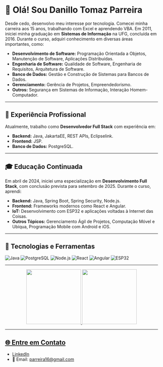 # 👋 Olá! Sou Danillo Tomaz Parreira

Desde cedo, desenvolvo meu interesse por tecnologia. Comecei minha carreira aos 15 anos, trabalhando com Excel e aprendendo VBA. Em 2011, iniciei minha graduação em **Sistemas de Informação** na UFG, concluída em 2016. Durante o curso, adquiri conhecimento em diversas áreas importantes, como:

- **Desenvolvimento de Software:** Programação Orientada a Objetos, Manutenção de Software, Aplicações Distribuídas.
- **Engenharia de Software:** Qualidade de Software, Engenharia de Requisitos, Arquitetura de Software.
- **Banco de Dados:** Gestão e Construção de Sistemas para Bancos de Dados.
- **Gerenciamento:** Gerência de Projetos, Empreendedorismo.
- **Outros:** Segurança em Sistemas de Informação, Interação Homem-Computador.

---

## 💼 Experiência Profissional

Atualmente, trabalho como **Desenvolvedor Full Stack** com experiência em:

- **Backend:** Java, JakartaEE, REST APIs, Eclipselink.
- **Frontend:** JSP.
- **Banco de Dados:** PostgreSQL.

---

## 🎓 Educação Continuada

Em abril de 2024, iniciei uma especialização em **Desenvolvimento Full Stack**, com conclusão prevista para setembro de 2025. Durante o curso, aprendi:

- **Backend:** Java, Spring Boot, Spring Security, Node.js.
- **Frontend:** Frameworks modernos como React e Angular.
- **IoT:** Desenvolvimento com ESP32 e aplicações voltadas à Internet das Coisas.
- **Outros Tópicos:** Gerenciamento Ágil de Projetos, Computação Móvel e Ubíqua, Programação Mobile com Android e iOS.

---

## 🌟 Tecnologias e Ferramentas

![Java](https://img.shields.io/badge/Java-ED8B00?style=for-the-badge&logo=java&logoColor=white)
![PostgreSQL](https://img.shields.io/badge/PostgreSQL-336791?style=for-the-badge&logo=postgresql&logoColor=white)
![Node.js](https://img.shields.io/badge/Node.js-339933?style=for-the-badge&logo=nodedotjs&logoColor=white)
![React](https://img.shields.io/badge/React-61DAFB?style=for-the-badge&logo=react&logoColor=black)
![Angular](https://img.shields.io/badge/Angular-DD0031?style=for-the-badge&logo=angular&logoColor=white)
![ESP32](https://img.shields.io/badge/ESP32-00A8E8?style=for-the-badge&logo=espressif&logoColor=white)

---
<div align="center">
  <a href="https://github.com/danillotparreira">
  <img height="180em" src="https://github-readme-stats.vercel.app/api/top-langs/?username=danillotparreira&layout=compact&langs_count=7&theme=react&hide_border=true"/>
  <img height="180em" src="https://github-readme-stats.vercel.app/api?username=danillotparreira&show_icons=true&theme=react&include_all_commits=true&count_private=true&hide_border=true"/>
</div>

---

## 🌐 Entre em Contato

- [LinkedIn](https://www.linkedin.com/in/danillo-parreira/)
- 📧 Email: parreira16@gmail.com
